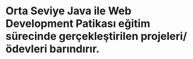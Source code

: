 # Orta Seviye Java ile Web Development Patikası eğitim sürecinde gerçekleştirilen projeleri/ödevleri barındırır.
